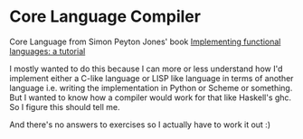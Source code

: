 # Core Language Compiler

Core Language from Simon Peyton Jones' book [Implementing functional languages: a tutorial](http://research.microsoft.com/en-us/um/people/simonpj/papers/pj-lester-book/)

I mostly wanted to do this because I can more or less understand how I'd implement either a C-like language or LISP like language in terms of another language i.e. writing the implementation in Python or Scheme or something. But I wanted to know how a compiler would work for that like Haskell's ghc. So I figure this should tell me.

And there's no answers to exercises so I actually have to work it out :)
